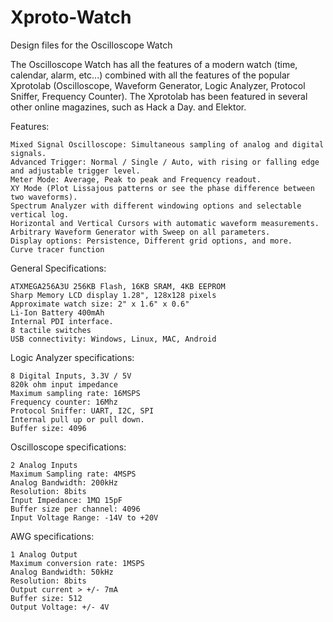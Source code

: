 Xproto-Watch
============

Design files for the Oscilloscope Watch

The Oscilloscope Watch has all the features of a modern watch (time, calendar, alarm, etc...) combined with all the features of the popular Xprotolab (Oscilloscope, Waveform Generator, Logic Analyzer, Protocol Sniffer, Frequency Counter). The Xprotolab has been featured in several other online magazines, such as Hack a Day. and Elektor.

Features:

    Mixed Signal Oscilloscope: Simultaneous sampling of analog and digital signals.
    Advanced Trigger: Normal / Single / Auto, with rising or falling edge and adjustable trigger level.
    Meter Mode: Average, Peak to peak and Frequency readout.
    XY Mode (Plot Lissajous patterns or see the phase difference between two waveforms).
    Spectrum Analyzer with different windowing options and selectable vertical log.
    Horizontal and Vertical Cursors with automatic waveform measurements.
    Arbitrary Waveform Generator with Sweep on all parameters.
    Display options: Persistence, Different grid options, and more.
    Curve tracer function

General Specifications:

    ATXMEGA256A3U 256KB Flash, 16KB SRAM, 4KB EEPROM
    Sharp Memory LCD display 1.28", 128x128 pixels
    Approximate watch size: 2" x 1.6" x 0.6"
    Li-Ion Battery 400mAh
    Internal PDI interface.
    8 tactile switches
    USB connectivity: Windows, Linux, MAC, Android

Logic Analyzer specifications:

    8 Digital Inputs, 3.3V / 5V
    820k ohm input impedance
    Maximum sampling rate: 16MSPS
    Frequency counter: 16Mhz
    Protocol Sniffer: UART, I2C, SPI
    Internal pull up or pull down.
    Buffer size: 4096

Oscilloscope specifications:

    2 Analog Inputs
    Maximum Sampling rate: 4MSPS
    Analog Bandwidth: 200kHz
    Resolution: 8bits
    Input Impedance: 1MΩ 15pF
    Buffer size per channel: 4096
    Input Voltage Range: -14V to +20V

AWG specifications:

    1 Analog Output
    Maximum conversion rate: 1MSPS
    Analog Bandwidth: 50kHz
    Resolution: 8bits
    Output current > +/- 7mA
    Buffer size: 512
    Output Voltage: +/- 4V

